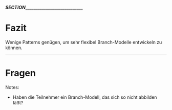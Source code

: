 ___SECTION_______________________________

Fazit
=====

Wenige Patterns genügen, um sehr flexibel Branch-Modelle entwickeln zu können.

________________________________________

Fragen
======

Notes:

 * Haben die Teilnehmer ein Branch-Modell, das sich so nicht abbilden läßt?
